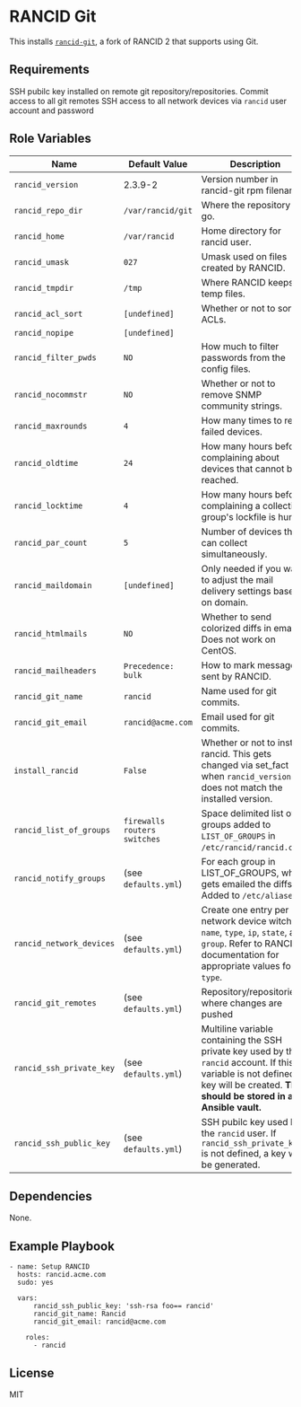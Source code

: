 RANCID Git
======

This installs [`rancid-git`](https://github.com/dotwaffle/rancid-git), a fork of RANCID 2 that supports using Git.

Requirements
------------

SSH pubilc key installed on remote git repository/repositories.
Commit access to all git remotes
SSH access to all network devices via `rancid` user account and password

Role Variables
--------------

| Name              | Default Value       | Description          |
|-------------------|---------------------|----------------------|
| `rancid_version` | 2.3.9-2 | Version number in rancid-git rpm filename. |
| `rancid_repo_dir` | `/var/rancid/git` | Where the repository will go. |
| `rancid_home` | `/var/rancid` | Home directory for rancid user. | 
| `rancid_umask` | `027` | Umask used on files created by RANCID. |
| `rancid_tmpdir` | `/tmp` | Where RANCID keeps temp files. |
| `rancid_acl_sort` | `[undefined]` | Whether or not to sort ACLs. |
| `rancid_nopipe` | `[undefined]` |  |
| `rancid_filter_pwds` | `NO` | How much to filter passwords from the config files. |
| `rancid_nocommstr` | `NO` | Whether or not to remove SNMP community strings. |
| `rancid_maxrounds` | `4` | How many times to retry failed devices.  |
| `rancid_oldtime` | `24` | How many hours befoure complaining about devices that cannot be reached. |
| `rancid_locktime` | `4` | How many hours before complaining a collection group's lockfile is hung. |
| `rancid_par_count` | `5` | Number of devices that can collect simultaneously. |
| `rancid_maildomain` | `[undefined]` | Only needed if you want to adjust the mail delivery settings based on domain. |
| `rancid_htmlmails` | `NO` | Whether to send colorized diffs in email. Does not work on CentOS. |
| `rancid_mailheaders` | `Precedence: bulk` | How to mark messages sent by RANCID. |
| `rancid_git_name` | `rancid` | Name used for git commits. |
| `rancid_git_email` | `rancid@acme.com` | Email used for git commits. |
| `install_rancid` | `False` | Whether or not to install rancid. This gets changed via set_fact when `rancid_version` does not match the installed version. |
| `rancid_list_of_groups` | `firewalls routers switches` | Space delimited list of groups added to `LIST_OF_GROUPS` in `/etc/rancid/rancid.conf`. |
| `rancid_notify_groups` | (see `defaults.yml`) | For each group in LIST_OF_GROUPS, who gets emailed the diffs. Added to `/etc/aliases`. |
| `rancid_network_devices` | (see `defaults.yml`) | Create one entry per network device witch `name`, `type`, `ip`, `state`, and `group`. Refer to RANCID documentation for appropriate values for `type`. |
| `rancid_git_remotes` | (see `defaults.yml`) | Repository/repositories where changes are pushed |
| `rancid_ssh_private_key` | (see `defaults.yml`) | Multiline variable containing the SSH private key used by the `rancid` account. If this variable is not defined, a key will be created. **This should be stored in an Ansible vault.** |
| `rancid_ssh_public_key` | (see `defaults.yml`) | SSH pubilc key used by the `rancid` user. If `rancid_ssh_private_key` is not defined, a key will be generated. |


Dependencies
------------

None.

Example Playbook
-------------------------
    - name: Setup RANCID
      hosts: rancid.acme.com
      sudo: yes

      vars:
          rancid_ssh_public_key: 'ssh-rsa foo== rancid'
          rancid_git_name: Rancid
          rancid_git_email: rancid@acme.com

        roles:
          - rancid

License
-------

MIT

